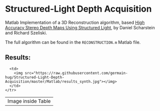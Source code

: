 # Structured-Light Depth Acquisition  

Matlab Implementation of a 3D Reconstruction algorithm, based [High Accuracy Stereo Depth Maps Using Structured Light](http://www.cs.middlebury.edu/~schar/papers/structlight/structlight.pdf), by Daniel Scharstein and Richard Szeliski.  

The full algorithm can be found in the `RECONSTRUCTION.m` Matlab file.  

## Results:  

<table>
    <tr>
      <td>
        Image inside Table
      </td>

      <td>
        <img src="https://raw.githubusercontent.com/germain-hug/Structured-Light-Depth-Acquisition/master/Matlab/results_synth.jpg"></img>
      </td>
    </tr>
</table>
